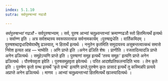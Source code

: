 ```yaml
---
index: 5.1.10
sutra: सर्वपुरुषाभ्यां णढञौ

---
```

_सर्वपुरुषाभ्यां णढञौ_ - सर्वपुरुषाभ्याम् । सर्व, पुरुष आभ्यां चतुथ्र्यन्ताभ्यां क्रमाण्णढञौ स्तो हितमित्यर्थे इत्यर्थः । सर्वाण्ण इति । अत्र सर्वशब्दस्य स्वरूपपरत्वान्न सर्वनामकार्यम् ।पुरुषाद्वधेति । वार्तिकमिदम् । पुरुषशब्दाद्वधादिष्वेवार्थेषु ढञ्स्यात्, न हितार्थे इत्यर्थः । ननुतेन कृत॑मिति समुदायस्य असुबन्तत्वात्कथं समासे निवेश इत्यत आह — भाष्येति । अणि प्राप्ते इति ।अनेन ढ॑ञिति शेषः । प्राणीति । रजतादित्यादञि प्राप्ते अनेन ढञित्यर्थः । समूहेऽप्यणि प्राप्ते इति । पुरुषाणां समूह इत्यर्थे 'तस्य समूहः' इत्यणि प्राप्ते अनेन ढञित्यर्थः । पौरुषेयवृता इवेति । पुरुषसमूहवृता इवेत्यर्थः । परित आदर्शप्रतिफलनादिति भावः । तेन कृते इति । पुरुषेण कृतो ग्रन्थ इत्यर्थे 'कृते ग्रन्थे' इत्यणि प्राप्ते,पुरुषेण कृतः प्रासाद॑ इत्यर्थे तु कस्मिन्नपि प्रत्यये अप्राप्ते अनेन ढञित्यर्थः । माणव । आभ्यां चतुथ्र्यन्ताभ्यां हितमित्यर्थे खञ्स्यादित्यर्थः । 